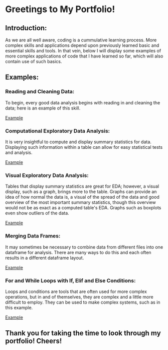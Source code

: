 # Greetings to My Portfolio!

## Introduction:

As we are all well aware, coding is a cummulative learning process. More complex skills and applications depend upon previously learned basic and essential skills and tools. In that vein, below I will display some examples of more complex applications of code that I have learned so far, which will also contain use of such basics.

## Examples:

### Reading and Cleaning Data:

To begin, every good data analysis begins with reading in and cleaning the data; here is an example of this skill.

[Example](Reading-and-Cleaning-Data-Example.md)

### Computational Exploratory Data Analysis:

It is very insightful to compute and display summary statistics for data. Displaying such information within a table can allow for easy statistical tests and analysis.

[Example](Computational-EDA-Example.md)

### Visual Exploratory Data Analysis:

Tables that display summary statistics are great for EDA; however, a visual display, such as a graph, brings more to the table. Graphs can provide an idea of how normal the data is, a visual of the spread of the data and good overview of the most important summary statistics, though this overview would not be as exact as a computed table's EDA. Graphs such as boxplots even show outliers of the data. 

[Example](Visual-EDA-Example.htm)

### Merging Data Frames:

It may sometimes be necessary to combine data from different files into one dataframe for analysis. There are many ways to do this and each often results in a different dataframe layout. 

[Example](Merging-Data-frames-Example.md)

### For and While Loops with If, Elif and Else Conditions:

Loops and conditions are tools that are often used for more complex operations, but in and of themselves, they are complex and a little more difficult to employ. They can be used to make complex systems, such as in this example.

[Example](For-and-While-Loop-Example.htm)

## Thank you for taking the time to look through my portfolio! Cheers!
